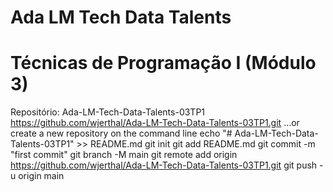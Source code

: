 # Ada LM Tech Data Talents 
# Técnicas de Programação I (Módulo 3)

Repositório: Ada-LM-Tech-Data-Talents-03TP1
    https://github.com/wjerthal/Ada-LM-Tech-Data-Talents-03TP1.git
    …or create a new repository on the command line
        echo "# Ada-LM-Tech-Data-Talents-03TP1" >> README.md
        git init
        git add README.md
        git commit -m "first commit"
        git branch -M main
        git remote add origin https://github.com/wjerthal/Ada-LM-Tech-Data-Talents-03TP1.git
        git push -u origin main